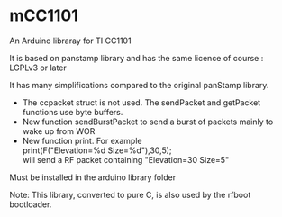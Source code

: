 # mCC1101
An Arduino libraray for TI CC1101

It is based on panstamp library and has the same licence of course : LGPLv3 or later

It has many simplifications compared to the original panStamp library.
- The ccpacket struct is not used. The sendPacket and getPacket functions use byte buffers.
- New function sendBurstPacket to send a burst of packets mainly to wake up from WOR
- New function print. For example<br/>
print(F("Elevation=%d Size=%d"),30,5);<br/>
will send a RF packet containing "Elevation=30 Size=5"

Must be installed in the arduino library folder

Note:
This library, converted to pure C, is also used by the rfboot bootloader.
